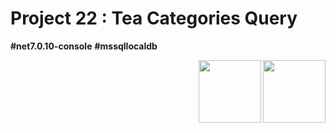 # Project 22 : Tea Categories Query

**#net7.0.10-console** **#mssqllocaldb**

<img align="right" width="100" height="100" src="https://github.com/rozhkovsvyat/Project22/assets/71471748/b4ec81ed-ce76-4aa8-9664-00135fbf0623">
<img align="right" width="100" height="100" src="https://github.com/rozhkovsvyat/Project22/assets/71471748/f17a0234-f7a4-49f0-b610-e25ebea9be7a">
